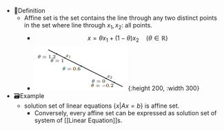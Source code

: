 - 📝Definition
	- Affine set is the set contains the line through any two distinct points in the set where line through $x_1, x_2$: all points.
		- $$
		  x=\theta x_1+(1-\theta) x_2\quad(\theta\in\mathbb{R})
		  $$
		- ![name](../assets/Affine_set.png){:height 200, :width 300}
- 🗃Example
	- solution set of linear equations $\{x | Ax = b\}$ is affine set.
		- Conversely, every affine set can be expressed as solution set of system of [[Linear Equation]]s.